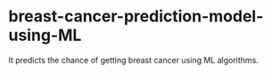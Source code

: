 # breast-cancer-prediction-model-using-ML
It predicts the chance of getting breast cancer using ML algorithms.
